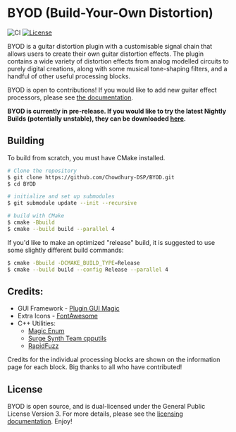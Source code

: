 # BYOD (Build-Your-Own Distortion)

![CI](https://github.com/Chowdhury-DSP/BYOD/workflows/CI/badge.svg)
[![License](https://img.shields.io/badge/License-GPL3-blue.svg)](https://opensource.org/licenses/GPL-3.0)

BYOD is a guitar distortion plugin with a customisable
signal chain that allows users to create their own guitar
distortion effects. The plugin contains a wide variety
of distortion effects from analog modelled circuits
to purely digital creations, along with some musical
tone-shaping filters, and a handful of other useful
processing blocks.

BYOD is open to contributions! If you would like to
add new guitar effect processors, please see
[the documentation](./docs).

**BYOD is currently in pre-release. If you would like to try
the latest Nightly Builds (potentially unstable),
they can be downloaded [here](https://chowdsp.com/nightly.html#byod).**

## Building

To build from scratch, you must have CMake installed.

```bash
# Clone the repository
$ git clone https://github.com/Chowdhury-DSP/BYOD.git
$ cd BYOD

# initialize and set up submodules
$ git submodule update --init --recursive

# build with CMake
$ cmake -Bbuild
$ cmake --build build --parallel 4
```

If you'd like to make an optimized "release" build, it
is suggested to use some slightly different build commands:
```bash
$ cmake -Bbuild -DCMAKE_BUILD_TYPE=Release
$ cmake --build build --config Release --parallel 4
```

## Credits:

- GUI Framework - [Plugin GUI Magic](https://github.com/ffAudio/PluginGUIMagic)
- Extra Icons - [FontAwesome](https://fontawesome.com/)
- C++ Utilities:
  - [Magic Enum](https://github.com/Neargye/magic_enum)
  - [Surge Synth Team cpputils](https://github.com/surge-synthesizer/sst-cpputils)
  - [RapidFuzz](https://github.com/maxbachmann/rapidfuzz-cpp)

Credits for the individual processing blocks are shown on
the information page for each block. Big thanks to all who
have contributed!

## License

BYOD is open source, and is dual-licensed  under the 
General Public License Version 3. For more details, 
please see the [licensing documentation](./docs/Licensing.md). Enjoy!
